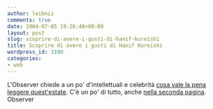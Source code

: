 ```yaml
---
author: leibniz
comments: true
date: 2004-07-05 19:26:48+00:00
layout: post
slug: scoprire-di-avere-i-gusti-di-hanif-kureishi
title: Scoprire di avere i gusti di Hanif Kureishi
wordpress_id: 3190
categories:
- web
---
```


L'Observer chiede a un po' d'intellettuali e celebrità [cosa vale la pena leggere quest'estate](http://observer.guardian.co.uk/review/story/0,6903,1253264,00.html). C'è un po' di tutto, anche [nella seconda pagina](http://books.guardian.co.uk/summerreading2004/story/0,14706,1253324,00.html).
Observer

